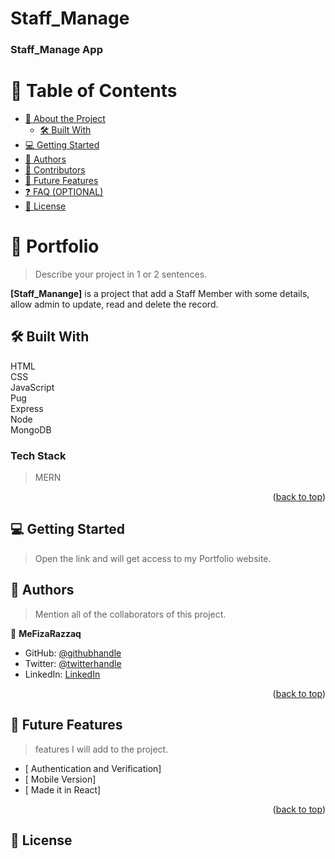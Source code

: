 # Staff_Manage

<a name="readme-top"></a>


  <h3><b>Staff_Manage App</b></h3>

</div>

<!-- TABLE OF CONTENTS -->

# 📗 Table of Contents

- [📖 About the Project](#about-project)
  - [🛠 Built With](#built-with)
- [💻 Getting Started](#getting-started)
- [👥 Authors](#authors)
- [👥 Contributors](#contributors)
- [🔭 Future Features](#future-features)
- [❓ FAQ (OPTIONAL)](#faq)
- [📝 License](#license)

<!-- PROJECT DESCRIPTION -->

# 📖 Portfolio <a name="about-project"></a>

> Describe your project in 1 or 2 sentences.

**[Staff_Manange]** is a project that add a Staff Member with some details, allow admin to update, read and delete the record.

## 🛠 Built With <a name="built-with"></a>
HTML</br>
CSS</br>
JavaScript</br>
Pug</br>
Express</br>
Node</br>
MongoDB</br>

### Tech Stack <a name="tech-stack"></a>

> MERN



<p align="right">(<a href="#readme-top">back to top</a>)</p>

<!-- GETTING STARTED -->

## 💻 Getting Started <a name="getting-started"></a>

> Open the link and will get access to my Portfolio website.



<!-- AUTHORS -->

## 👥 Authors <a name="authors"></a>

> Mention all of the collaborators of this project.

👤 **MeFizaRazzaq**

- GitHub: [@githubhandle]([https://github.com/githubhandle](https://github.com/MeFizaRazzaq))
- Twitter: [@twitterhandle](https://twitter.com/twitterhandle)
- LinkedIn: [LinkedIn](https://linkedin.com/in/linkedinhandle)


<p align="right">(<a href="#readme-top">back to top</a>)</p>

## 🔭 Future Features <a name="future-features"></a>

> features I will add to the project.

- [ Authentication and Verification] 
- [ Mobile Version]
- [ Made it in React] 

<p align="right">(<a href="#readme-top">back to top</a>)</p>




<!-- FAQ (optional) 

## ❓ FAQ (OPTIONAL) <a name="faq"></a>

> Add at least 2 questions new developers would ask when they decide to use your project.

- **[Question_1]**

  - [Answer_1]

- **[Question_2]**

  - [Answer_2]

<p align="right">(<a href="#readme-top">back to top</a>)</p>
-->
<!-- LICENSE -->

## 📝 License <a name="license"></a>

